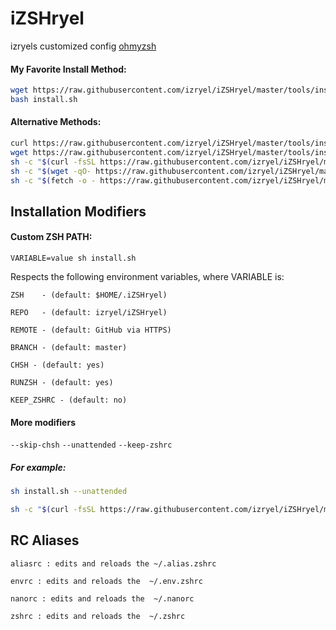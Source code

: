 # iZSHryel
izryels customized config [ohmyzsh](https://github.com/ohmyzsh/ohmyzsh)
#### My Favorite Install Method:
```bash
wget https://raw.githubusercontent.com/izryel/iZSHryel/master/tools/install.sh
bash install.sh
```
#### Alternative Methods:
```bash
curl https://raw.githubusercontent.com/izryel/iZSHryel/master/tools/install.sh | bash
wget https://raw.githubusercontent.com/izryel/iZSHryel/master/tools/install.sh | bash
sh -c "$(curl -fsSL https://raw.githubusercontent.com/izryel/iZSHryel/master/tools/install.sh)"
sh -c "$(wget -qO- https://raw.githubusercontent.com/izryel/iZSHryel/master/tools/install.sh)"
sh -c "$(fetch -o - https://raw.githubusercontent.com/izryel/iZSHryel/master/tools/install.sh)"
```
## Installation Modifiers
#### Custom ZSH PATH:
````
VARIABLE=value sh install.sh
````

Respects the following environment variables, where VARIABLE is:

`ZSH    - (default: $HOME/.iZSHryel)`

`REPO   - (default: izryel/iZSHryel)`

`REMOTE - (default: GitHub via HTTPS)`

`BRANCH - (default: master)`

`CHSH - (default: yes)`

`RUNZSH - (default: yes)`

`KEEP_ZSHRC - (default: no)`

#### More modifiers
`--skip-chsh`
`--unattended`
`--keep-zshrc`
##### For example:
```bash
sh install.sh --unattended
```
```bash
sh -c "$(curl -fsSL https://raw.githubusercontent.com/izryel/iZSHryel/master/tools/install.sh)" "" --unattended
```
## RC Aliases
`aliasrc : edits and reloads the ~/.alias.zshrc`

`envrc : edits and reloads the  ~/.env.zshrc`

`nanorc : edits and reloads the  ~/.nanorc`

`zshrc : edits and reloads the  ~/.zshrc`
